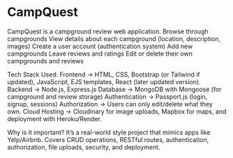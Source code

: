 # CampQuest
CampQuest is a campground review web application.
Browse through campgrounds
View details about each campground (location, description, images)
Create a user account (authentication system)
Add new campgrounds
Leave reviews and ratings
Edit or delete their own campgrounds and reviews

Tech Stack Used: 
Frontend → HTML, CSS, Bootstrap (or Tailwind if updated), JavaScript, EJS templates, React (later updated version).
Backend → Node.js, Express.js
Database → MongoDB with Mongoose (for campground and review storage)
Authentication → Passport.js (login, signup, sessions)
Authorization → Users can only edit/delete what they own.
Cloud Hosting → Cloudinary for image uploads, Mapbox for maps, and deployment with Heroku/Render.

Why is it important?
It’s a real-world style project that mimics apps like Yelp/Airbnb.
Covers CRUD operations, RESTful routes, authentication, authorization, file uploads, security, and deployment.

